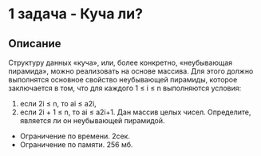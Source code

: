 # 1 задача - Куча ли?
## Описание
Структуру данных «куча», или, более конкретно, «неубывающая пирамида», можно реализовать на основе массива.
Для этого должно выполнятся основное свойство неубывающей пирамиды,
которое заключается в том, что для каждого 1 ≤ i ≤ n выполняются условия:
1. если 2i ≤ n, то ai ≤ a2i,
2. если 2i + 1 ≤ n, то ai ≤ a2i+1.
   Дан массив целых чисел. Определите, является ли он неубывающей пирамидой.

- Ограничение по времени. 2сек.
- Ограничение по памяти. 256 мб.